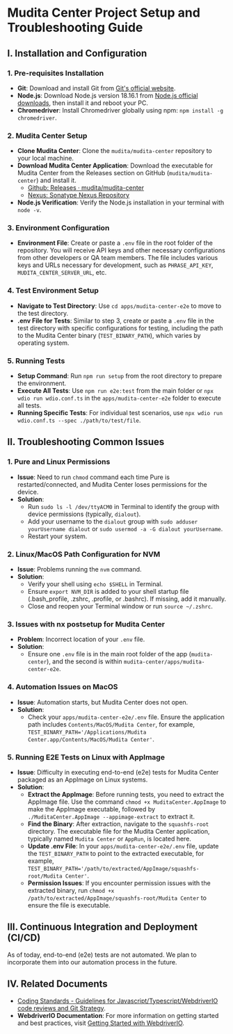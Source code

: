 # Mudita Center Project Setup and Troubleshooting Guide

## I. Installation and Configuration

### 1. Pre-requisites Installation

- **Git**: Download and install Git from [Git's official website](https://git-scm.com/).
- **Node.js**: Download Node.js version 18.16.1 from [Node.js official downloads](https://nodejs.org/en/download/), then install it and reboot your PC.
- **Chromedriver**: Install Chromedriver globally using npm: `npm install -g chromedriver`.

### 2. Mudita Center Setup

- **Clone Mudita Center**: Clone the `mudita/mudita-center` repository to your local machine.
- **Download Mudita Center Application**: Download the executable for Mudita Center from the Releases section on GitHub (`mudita/mudita-center`) and install it.
    - [Github: Releases · mudita/mudita-center](https://github.com/mudita/mudita-center/releases)
    - [Nexus: Sonatype Nexus Repository](https://www.sonatype.com/products/repository-oss)
- **Node.js Verification**: Verify the Node.js installation in your terminal with `node -v`.

### 3. Environment Configuration

- **Environment File**: Create or paste a `.env` file in the root folder of the repository. You will receive API keys and other necessary configurations from other developers or QA team members. The file includes various keys and URLs necessary for development, such as `PHRASE_API_KEY`, `MUDITA_CENTER_SERVER_URL`, etc.

### 4. Test Environment Setup

- **Navigate to Test Directory**: Use `cd apps/mudita-center-e2e` to move to the test directory.
- **.env File for Tests**: Similar to step 3, create or paste a `.env` file in the test directory with specific configurations for testing, including the path to the Mudita Center binary (`TEST_BINARY_PATH`), which varies by operating system.

### 5. Running Tests

- **Setup Command**: Run `npm run setup` from the root directory to prepare the environment.
- **Execute All Tests**: Use `npm run e2e:test` from the main folder or `npx wdio run wdio.conf.ts` in the `apps/mudita-center-e2e` folder to execute all tests.
- **Running Specific Tests**: For individual test scenarios, use `npx wdio run wdio.conf.ts --spec ./path/to/test/file`.

## II. Troubleshooting Common Issues

### 1. Pure and Linux Permissions

- **Issue**: Need to run `chmod` command each time Pure is restarted/connected, and Mudita Center loses permissions for the device.
- **Solution**:
    - Run `sudo ls -l /dev/ttyACM0` in Terminal to identify the group with device permissions (typically, `dialout`).
    - Add your username to the `dialout` group with `sudo adduser yourUsername dialout` or `sudo usermod -a -G dialout yourUsername`.
    - Restart your system.

### 2. Linux/MacOS Path Configuration for NVM

- **Issue**: Problems running the `nvm` command.
- **Solution**:
    - Verify your shell using `echo $SHELL` in Terminal.
    - Ensure `export NVM_DIR` is added to your shell startup file (.bash_profile, .zshrc, .profile, or .bashrc). If missing, add it manually.
    - Close and reopen your Terminal window or run `source ~/.zshrc`.

### 3. Issues with nx postsetup for Mudita Center

- **Problem**: Incorrect location of your `.env` file.
- **Solution**:
    - Ensure one `.env` file is in the main root folder of the app (`mudita-center`), and the second is within `mudita-center/apps/mudita-center-e2e`.

### 4. Automation Issues on MacOS

- **Issue**: Automation starts, but Mudita Center does not open.
- **Solution**:
    - Check your `apps/mudita-center-e2e/.env` file. Ensure the application path includes `Contents/MacOS/Mudita Center`, for example, `TEST_BINARY_PATH='/Applications/Mudita Center.app/Contents/MacOS/Mudita Center'`.

### 5. Running E2E Tests on Linux with AppImage

- **Issue**: Difficulty in executing end-to-end (e2e) tests for Mudita Center packaged as an AppImage on Linux systems.
- **Solution**:
    - **Extract the AppImage**: Before running tests, you need to extract the AppImage file. Use the command `chmod +x MuditaCenter.AppImage` to make the AppImage executable, followed by `./MuditaCenter.AppImage --appimage-extract` to extract it.
    - **Find the Binary**: After extraction, navigate to the `squashfs-root` directory. The executable file for the Mudita Center application, typically named `Mudita Center` or `AppRun`, is located here.
    - **Update .env File**: In your `apps/mudita-center-e2e/.env` file, update the `TEST_BINARY_PATH` to point to the extracted executable, for example, `TEST_BINARY_PATH='/path/to/extracted/AppImage/squashfs-root/Mudita Center'`.
    - **Permission Issues**: If you encounter permission issues with the extracted binary, run `chmod +x /path/to/extracted/AppImage/squashfs-root/Mudita Center` to ensure the file is executable.

## III. Continuous Integration and Deployment (CI/CD)
As of today, end-to-end (e2e) tests are not automated. We plan to incorporate them into our automation process in the future.

## IV. Related Documents

- [Coding Standards - Guidelines for Javascript/Typescript/WebdriverIO code reviews and Git Strategy](https://appnroll.atlassian.net/wiki/spaces/CP/pages/2050392249/Coding+Standards+-+Guidelines+for+Javascript+Typescript+WebdriverIO+code+reviews+and+Git+Strategy).
- **WebdriverIO Documentation**: For more information on getting started and best practices, visit [Getting Started with WebdriverIO](https://webdriver.io/docs/gettingstarted).
